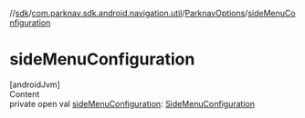 //[sdk](../../../index.md)/[com.parknav.sdk.android.navigation.util](../index.md)/[ParknavOptions](index.md)/[sideMenuConfiguration](side-menu-configuration.md)



# sideMenuConfiguration  
[androidJvm]  
Content  
private open val [sideMenuConfiguration](side-menu-configuration.md): [SideMenuConfiguration](../-side-menu-configuration/index.md)  



